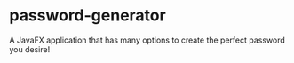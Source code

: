 # password-generator
A JavaFX application that has many options to create the perfect password you desire!
